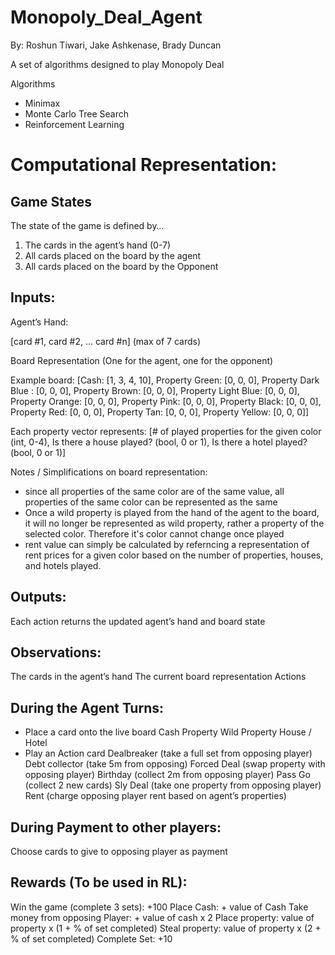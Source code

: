 # Monopoly_Deal_Agent
By: Roshun Tiwari, Jake Ashkenase, Brady Duncan

A set of algorithms designed to play Monopoly Deal

Algorithms
- Minimax
- Monte Carlo Tree Search
- Reinforcement Learning

# Computational Representation:

## Game States

The state of the game is defined by…
1. The cards in the agent’s hand (0-7)
2. All cards placed on the board by the agent
3. All cards placed on the board by the Opponent

## Inputs: 

Agent’s Hand: 

[card #1, card #2, … card #n] (max of 7 cards)

Board Representation (One for the agent, one for the opponent) 

Example board:
[Cash: [1, 3, 4, 10],
Property Green: [0, 0, 0],
Property Dark Blue : [0, 0, 0],
Property Brown: [0, 0, 0],
Property Light Blue: [0, 0, 0],
Property Orange: [0, 0, 0],
Property Pink: [0, 0, 0],
Property Black: [0, 0, 0],
Property Red: [0, 0, 0],
Property Tan: [0, 0, 0],
Property Yellow: [0, 0, 0]]

Each property vector represents: [# of played properties for the given color (int, 0-4), Is there a house played? (bool, 0 or 1), Is there a hotel played? (bool, 0 or 1)]

Notes / Simplifications on board representation: 
- since all properties of the same color are of the same value, all properties of the same color can be represented as the same
- Once a wild property is played from the hand of the agent to the board, it will no longer be represented as wild property, rather a property of the selected color. Therefore it's color cannot change once played
- rent value can simply be calculated by referncing a representation of rent prices for a given color based on the number of properties, houses, and hotels played. 

## Outputs:
 
Each action returns the updated agent’s hand and board state

## Observations:
The cards in the agent’s hand
The current board representation
Actions

## During the Agent Turns:
- Place a card onto the live board
Cash 
Property
Wild Property 
House / Hotel
- Play an Action card 
Dealbreaker (take a full set from opposing player)
Debt collector (take 5m from opposing)
Forced Deal (swap property with opposing player)
Birthday (collect 2m from opposing player)
Pass Go (collect 2 new cards)
Sly Deal (take one property from opposing player)
Rent (charge opposing player rent based on agent’s properties)

## During Payment to other players:
Choose cards to give to opposing player as payment

## Rewards (To be used in RL): 

Win the game (complete 3 sets): +100
Place Cash: + value of Cash 
Take money from opposing Player: + value of cash x 2
Place property: value of property x (1 + % of set completed)
Steal property: value of property x (2 + % of set completed)
Complete Set: +10
